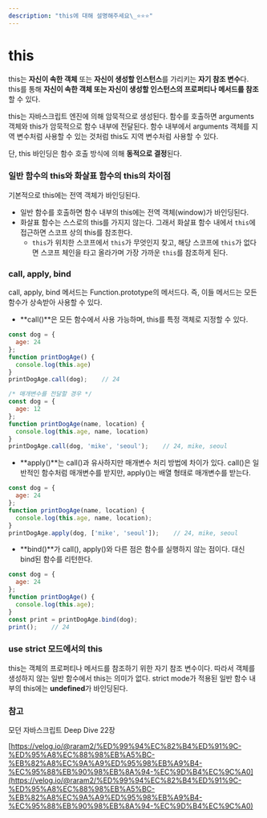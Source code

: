 ```yaml
---
description: "this에 대해 설명해주세요\_⭐⭐⭐"
---
```


# this

this는 **자신이 속한 객체** 또는 **자신이 생성할 인스턴스**를 가리키는 **자기 참조 변수**다. this를 통해 **자신이 속한 객체 또는 자신이 생성할 인스턴스의 프로퍼티나 메서드를 참조**할 수 있다.

this는 자바스크립트 엔진에 의해 암묵적으로 생성된다. 함수를 호출하면 arguments 객체와 this가 암묵적으로 함수 내부에 전달된다. 함수 내부에서 arguments 객체를 지역 변수처럼 사용할 수 있는 것처럼 this도 지역 변수처럼 사용할 수 있다.

단, this 바인딩은 함수 호출 방식에 의해 **동적으로 결정**된다.



### 일반 함수의 this와 화살표 함수의 this의 차이점

기본적으로 this에는 전역 객체가 바인딩된다.

* 일반 함수를 호출하면 함수 내부의 this에는 전역 객체(window)가 바인딩된다.
* 화살표 함수는 스스로의 this를 가지지 않는다. 그래서 화살표 함수 내에서 `this`에 접근하면 스코프 상의 this를 참조한다.
  * `this`가 위치한 스코프에서 `this`가 무엇인지 찾고, 해당 스코프에 `this`가 없다면 스코프 체인을 타고 올라가며 가장 가까운 `this`를 참조하게 된다.

### call, apply, bind

call, apply, bind 메서드는 Function.prototype의 메서드다. 즉, 이들 메서드는 모든 함수가 상속받아 사용할 수 있다.

* **call()**은 모든 함수에서 사용 가능하며, this를 특정 객체로 지정할 수 있다.

```javascript
const dog = {
  age: 24 
};
function printDogAge() {
  console.log(this.age)
}
printDogAge.call(dog);    // 24

/* 매개변수를 전달할 경우 */
const dog = {
  age: 12 
};
function printDogAge(name, location) {
  console.log(this.age, name, location)
}
printDogAge.call(dog, 'mike', 'seoul');    // 24, mike, seoul
```

* **apply()**는 call()과 유사하지만 매개변수 처리 방법에 차이가 있다. call()은 일반적인 함수처럼 매개변수를 받지만, apply()는 배열 형태로 매개변수를 받는다.

```javascript
const dog = {
  age: 24 
};
function printDogAge(name, location) {
  console.log(this.age, name, location);
}
printDogAge.apply(dog, ['mike', 'seoul']);    // 24, mike, seoul
```

* **bind()**가 call(), apply()와 다른 점은 함수를 실행하지 않는 점이다. 대신 bind된 함수를 리턴한다.

```javascript
const dog = {
  age: 24 
};
function printDogAge() {
  console.log(this.age);
}
const print = printDogAge.bind(dog);
print();    // 24
```

### use strict 모드에서의 this

this는 객체의 프로퍼티나 메서드를 참조하기 위한 자기 참조 변수이다. 따라서 객체를 생성하지 않는 일반 함수에서 this는 의미가 없다. strict mode가 적용된 일반 함수 내부의 this에는 **undefined**가 바인딩된다.



### 참고

모던 자바스크립트 Deep Dive 22장

[https://velog.io/@raram2/%ED%99%94%EC%82%B4%ED%91%9C-%ED%95%A8%EC%88%98%EB%A5%BC-%EB%82%A8%EC%9A%A9%ED%95%98%EB%A9%B4-%EC%95%88%EB%90%98%EB%8A%94-%EC%9D%B4%EC%9C%A0](https://velog.io/@raram2/%ED%99%94%EC%82%B4%ED%91%9C-%ED%95%A8%EC%88%98%EB%A5%BC-%EB%82%A8%EC%9A%A9%ED%95%98%EB%A9%B4-%EC%95%88%EB%90%98%EB%8A%94-%EC%9D%B4%EC%9C%A0)

